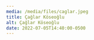 ```yaml
---
media: /media/files/caglar.jpeg
title: Çağlar Köseoğlu
alt: Çağlar Köseoğlu
date: 2022-07-05T14:40:00-0500
---
```

